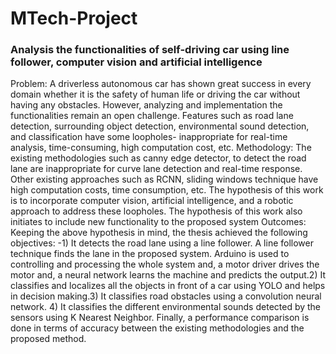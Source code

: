 # MTech-Project
### Analysis the functionalities of self-driving car using line follower, computer vision and artificial intelligence
Problem: A driverless autonomous car has shown great success in every domain whether it is the safety of human life or driving the car without having any obstacles. However, analyzing and implementation the functionalities remain an open challenge. Features such as road lane detection, surrounding object detection, environmental sound detection, and classification have some loopholes- inappropriate for real-time analysis, time-consuming, high computation cost, etc.
Methodology: The existing methodologies such as canny edge detector, to detect the road lane are inappropriate for curve lane detection and real-time response. Other existing approaches such as RCNN, sliding windows technique have high computation costs, time consumption, etc. The hypothesis of this work is to incorporate computer vision, artificial intelligence, and a robotic approach to address these loopholes. The hypothesis of this work also initiates to include new functionality to the proposed system
Outcomes: Keeping the above hypothesis in mind, the thesis achieved the following objectives: -1) It detects the road lane using a line follower. A line follower technique finds the lane in the proposed system. Arduino is used to controlling and processing the whole system and, a motor driver drives the motor and, a neural network learns the machine and predicts the output.2) It classifies and localizes all the objects in front of a car using YOLO and helps in decision making.3) It classifies road obstacles using a convolution neural network. 4) It classifies the different environmental sounds detected by the sensors using K Nearest Neighbor. Finally, a performance comparison is done in terms of accuracy between the existing methodologies and the proposed method.
